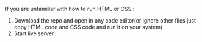 


If you are unfamiliar with how to run HTML or CSS :
1. Download the repo and open in any code editor(or ignore other files just copy HTML code and CSS code and run it on your system)
2. Start live server 



